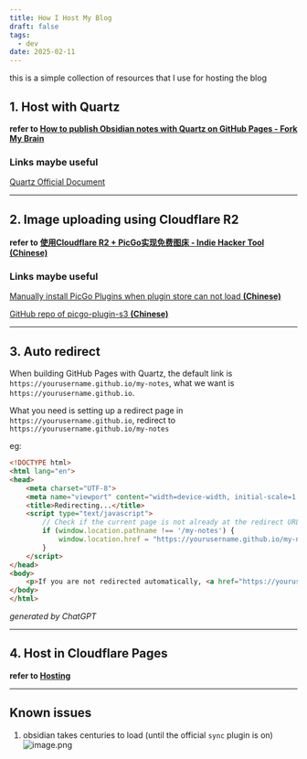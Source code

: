 ```yaml
---
title: How I Host My Blog
draft: false
tags:
  - dev
date: 2025-02-11
---
```

this is a simple collection of resources that I use for hosting the blog

## 1. Host with Quartz
**refer to [How to publish Obsidian notes with Quartz on GitHub Pages - Fork My Brain](https://notes.nicolevanderhoeven.com/How+to+publish+Obsidian+notes+with+Quartz+on+GitHub+Pages#How%20to%20publish%20Obsidian%20notes%20with%20Quartz%20on%20GitHub%20Pages)**
### Links maybe useful
[Quartz Official Document](https://quartz.jzhao.xyz/)

***

## 2. Image uploading using Cloudflare R2
**refer to [使用Cloudflare R2 + PicGo实现免费图床 - Indie Hacker Tool (Chinese)](https://www.indiehackertool.com/blog/cloudflare-r2-picgo)** 
### Links maybe useful
[Manually install PicGo Plugins when plugin store can not load **(Chinese)**](https://github.com/Molunerfinn/PicGo/issues/222#issuecomment-699451233)

[GitHub repo of picgo-plugin-s3 **(Chinese)**](https://github.com/wayjam/picgo-plugin-s3)

***
## 3. Auto redirect
When building GitHub Pages with Quartz, the default link is `https://yourusername.github.io/my-notes`, what we want is `https://yourusername.github.io`.

What you need is setting up a redirect page in `https://yourusername.github.io`, redirect to `https://yourusername.github.io/my-notes`

eg:
```html
<!DOCTYPE html>
<html lang="en">
<head>
    <meta charset="UTF-8">
    <meta name="viewport" content="width=device-width, initial-scale=1.0">
    <title>Redirecting...</title>
    <script type="text/javascript">
        // Check if the current page is not already at the redirect URL
        if (window.location.pathname !== '/my-notes') {
            window.location.href = "https://yourusername.github.io/my-notes";
        }
    </script>
</head>
<body>
    <p>If you are not redirected automatically, <a href="https://yourusername.github.io/my-notes">click here</a>.</p>
</body>
</html>
```
*generated by ChatGPT*

***
## 4. Host in Cloudflare Pages
**refer to [Hosting](https://quartz.jzhao.xyz/hosting#cloudflare-pages)**

***
## Known issues
1. obsidian takes centuries to load (until the official `sync` plugin is on)
	![image.png](https://pub-b7259f73aa5840209c979dded8c55365.r2.dev/2025/02/af1309522b6b0e96ed6d1bd6cd6671d7.png)


